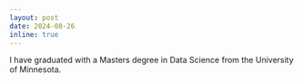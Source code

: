 ```yaml
---
layout: post
date: 2024-08-26
inline: true
---
```


I have graduated with a Masters degree in Data Science from the University of Minnesota.
